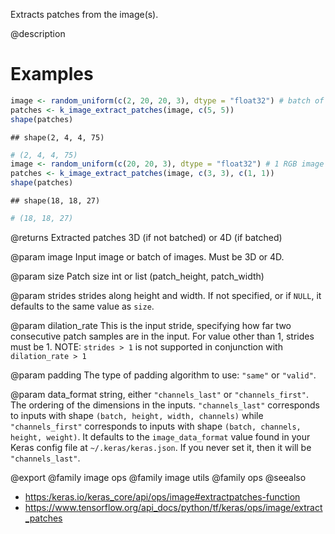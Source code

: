 Extracts patches from the image(s).

@description

# Examples

```r
image <- random_uniform(c(2, 20, 20, 3), dtype = "float32") # batch of 2 RGB images
patches <- k_image_extract_patches(image, c(5, 5))
shape(patches)
```

```
## shape(2, 4, 4, 75)
```

```r
# (2, 4, 4, 75)
image <- random_uniform(c(20, 20, 3), dtype = "float32") # 1 RGB image
patches <- k_image_extract_patches(image, c(3, 3), c(1, 1))
shape(patches)
```

```
## shape(18, 18, 27)
```

```r
# (18, 18, 27)
```

@returns
Extracted patches 3D (if not batched) or 4D (if batched)

@param image
Input image or batch of images. Must be 3D or 4D.

@param size
Patch size int or list (patch_height, patch_width)

@param strides
strides along height and width. If not specified, or
if `NULL`, it defaults to the same value as `size`.

@param dilation_rate
This is the input stride, specifying how far two
consecutive patch samples are in the input. For value other than 1,
strides must be 1. NOTE: `strides > 1` is not supported in
conjunction with `dilation_rate > 1`

@param padding
The type of padding algorithm to use: `"same"` or `"valid"`.

@param data_format
string, either `"channels_last"` or `"channels_first"`.
The ordering of the dimensions in the inputs. `"channels_last"`
corresponds to inputs with shape `(batch, height, width, channels)`
while `"channels_first"` corresponds to inputs with shape
`(batch, channels, height, weight)`. It defaults to the
`image_data_format` value found in your Keras config file at
`~/.keras/keras.json`. If you never set it, then it will be
`"channels_last"`.

@export
@family image ops
@family image utils
@family ops
@seealso
+ <https:/keras.io/keras_core/api/ops/image#extractpatches-function>
+ <https://www.tensorflow.org/api_docs/python/tf/keras/ops/image/extract_patches>

